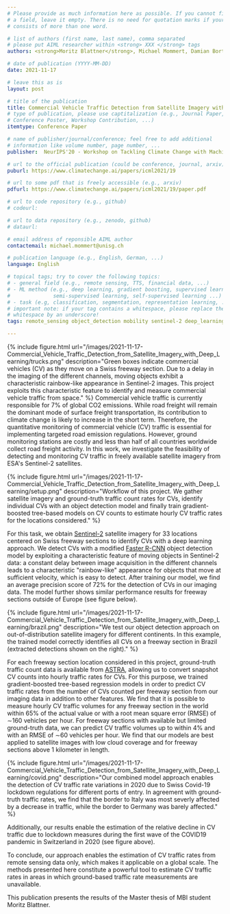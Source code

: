 ```yaml
---
# Please provide as much information here as possible. If you cannot fill in
# a field, leave it empty. There is no need for quotation marks if your entry
# consists of more than one word.

# list of authors (first name, last name), comma separated
# please put AIML researcher within <strong> XXX </strong> tags
authors: <strong>Moritz Blattner</strong>, Michael Mommert, Damian Borth

# date of publication (YYYY-MM-DD)
date: 2021-11-17

# leave this as is
layout: post

# title of the publication
title: Commercial Vehicle Traffic Detection from Satellite Imagery with Deep Learning
# type of publication, please use captitalization (e.g., Journal Paper,
# Conference Poster, Workshop Contribution, ...)
itemtype: Conference Paper

# name of publisher/journal/conference; feel free to add additional
# information like volume number, page number, ...
publisher:  NeurIPS'20 - Workshop on Tackling Climate Change with Machine Learning

# url to the official publication (could be conference, journal, arxiv)
puburl: https://www.climatechange.ai/papers/icml2021/19

# url to some pdf that is freely accessible (e.g., arxiv)
pdfurl: https://www.climatechange.ai/papers/icml2021/19/paper.pdf

# url to code repository (e.g., github)
# codeurl: 

# url to data repository (e.g., zenodo, github)
# dataurl: 

# email address of reponsible AIML author
contactemail: michael.mommert@unisg.ch

# publication language (e.g., English, German, ...)
language: English

# topical tags; try to cover the following topics:
# - general field (e.g., remote sensing, TTS, financial data, ...)
# - ML method (e.g., deep learning, gradient boosting, supervised learning,
#              semi-supervised learning, self-supervised learning ...)
# - task (e.g, classification, segmentation, representation learning, ...)
# important note: if your tag contains a whitespace, please replace the
# whitespace by an underscore!
tags: remote_sensing object_detection mobility sentinel-2 deep_learning

---
```


{% include figure.html
url="/images/2021-11-17-Commercial_Vehicle_Traffic_Detection_from_Satellite_Imagery_with_Deep_Learning/trucks.png"
description="Green boxes indicate commercial vehicles (CV) as they move on a Swiss freeway section. Due to a delay in the imaging of the different channels, moving objects exhibit a characteristic rainbow-like appearance in Sentinel-2 images. This project exploits this characteristic feature to identify and measure commercial vehicle traffic from space." %}
Commercial vehicle traffic is currently responsible for 7% of global CO2 emissions. While road freight will remain the dominant mode of surface freight transportation, its contribution to climate change is likely to increase in the short term. Therefore, the quantitative monitoring of commercial vehicle (CV) traffic is essential for implementing targeted road emission regulations. However, ground monitoring stations are costly and less than half of all countries worldwide collect road freight activity. In this work, we investigate the feasibility of detecting and monitoring CV traffic in freely available
satellite imagery from ESA's Sentinel-2 satellites.

{% include figure.html
url="/images/2021-11-17-Commercial_Vehicle_Traffic_Detection_from_Satellite_Imagery_with_Deep_Learning/setup.png"
description="Workflow of this project. We gather satellite imagery and ground-truth traffic count rates for CVs, identify individual CVs with an object detection model and finally train gradient-boosted tree-based models on CV counts to estimate hourly CV traffic rates for the locations considered." %}

For this task, we obtain [Sentinel-2](https://sentinel.esa.int/web/sentinel/missions/sentinel-2) satellite imagery for 33 locations centered on Swiss freeway sections to identify CVs with a deep learning approach.  We detect CVs with a modified [Faster R-CNN](https://proceedings.neurips.cc/paper/2015/file/14bfa6bb14875e45bba028a21ed38046-Paper.pdf) object detection model by exploiting a characteristic feature of moving objects in Sentinel-2 data: a constant delay between image acquisition in the different channels leads to a characteristic "rainbow-like" appearance for objects that move at sufficient velocity, which is easy to detect. After training our model, we find an average precision score of 72% for the detection of CVs in our imaging data. The model further shows similar performance results for freeway sections outside of Europe (see figure below).

{% include figure.html
url="/images/2021-11-17-Commercial_Vehicle_Traffic_Detection_from_Satellite_Imagery_with_Deep_Learning/brazil.png"
description="We test our object detection approach on out-of-distribution satellite imagery for different continents. In this example, the trained model correctly identifies all CVs on a freeway section in Brazil (extracted detections shown on the right)." %}

For each freeway section location considered in this project, ground-truth traffic count data is available from [ASTRA](https://www.astra.admin.ch/astra/en/home.html), allowing us to convert snapshot CV counts into hourly traffic rates for CVs. For this purpose, we trained gradient-boosted tree-based regression models in order to predict CV traffic rates from the number of CVs counted per freeway section from our imaging data in addition to other features. We find that it is possible to measure hourly CV traffic volumes for any freeway section in the world within 65% of the actual value or with a root mean square error (RMSE) of ∼160 vehicles per hour. For freeway sections with available but limited ground-truth data, we can predict CV traffic volumes up to within 4% and with an RMSE of ∼60 vehicles per hour. We find that our models are best applied to satellite images with low cloud coverage and for freeway sections above 1 kilometer in length.

{% include figure.html
url="/images/2021-11-17-Commercial_Vehicle_Traffic_Detection_from_Satellite_Imagery_with_Deep_Learning/covid.png"
description="Our combined model approach enables the detection of CV traffic rate variations in 2020 due to Swiss Covid-19 lockdown regulations for different ports of entry. In agreement with ground-truth traffic rates, we find that the border to Italy was most severly affected by a decrease in traffic, while the border to Germany was barely affected." %}

Additionally, our results enable the estimation of the relative decline in CV
traffic due to lockdown measures during the first wave of the COVID19 pandemic in Switzerland in 2020 (see figure above).

To conclude, our approach enables the estimation of CV traffic rates from remote sensing data only, which makes it applicable on a global scale. The methods presented here constitute a powerful tool to estimate CV traffic rates in areas in which ground-based traffic rate measurements are unavailable.

This publication presents the results of the Master thesis of MBI student Moritz Blattner. 